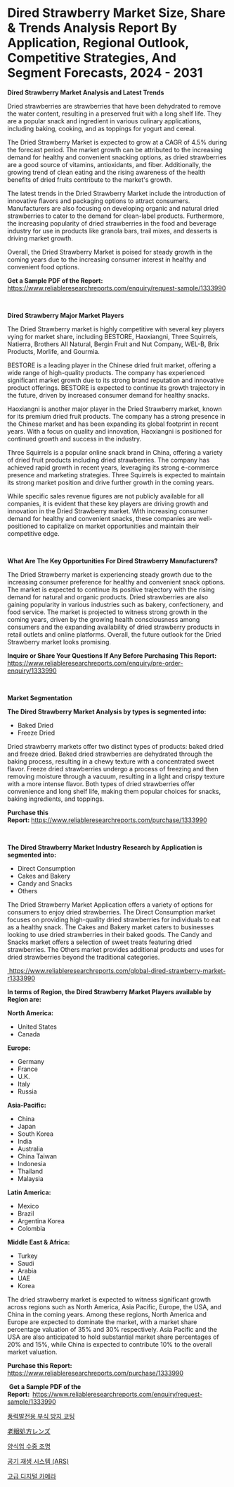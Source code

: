 <p><h1>Dired Strawberry Market Size, Share & Trends Analysis Report By Application, Regional Outlook, Competitive Strategies, And Segment Forecasts, 2024 - 2031</h1></p><p><strong>Dired Strawberry Market Analysis and Latest Trends</strong></p>
<p><p>Dried strawberries are strawberries that have been dehydrated to remove the water content, resulting in a preserved fruit with a long shelf life. They are a popular snack and ingredient in various culinary applications, including baking, cooking, and as toppings for yogurt and cereal.</p><p>The Dried Strawberry Market is expected to grow at a CAGR of 4.5% during the forecast period. The market growth can be attributed to the increasing demand for healthy and convenient snacking options, as dried strawberries are a good source of vitamins, antioxidants, and fiber. Additionally, the growing trend of clean eating and the rising awareness of the health benefits of dried fruits contribute to the market's growth.</p><p>The latest trends in the Dried Strawberry Market include the introduction of innovative flavors and packaging options to attract consumers. Manufacturers are also focusing on developing organic and natural dried strawberries to cater to the demand for clean-label products. Furthermore, the increasing popularity of dried strawberries in the food and beverage industry for use in products like granola bars, trail mixes, and desserts is driving market growth.</p><p>Overall, the Dried Strawberry Market is poised for steady growth in the coming years due to the increasing consumer interest in healthy and convenient food options.</p></p>
<p><strong>Get a Sample PDF of the Report:&nbsp;</strong> <a href="https://www.reliableresearchreports.com/enquiry/request-sample/1333990">https://www.reliableresearchreports.com/enquiry/request-sample/1333990</a></p>
<p>&nbsp;</p>
<p><strong>Dired Strawberry Major Market Players</strong></p>
<p><p>The Dried Strawberry market is highly competitive with several key players vying for market share, including BESTORE, Haoxiangni, Three Squirrels, Natierra, Brothers All Natural, Bergin Fruit and Nut Company, WEL-B, Brix Products, Morlife, and Gourmia.</p><p>BESTORE is a leading player in the Chinese dried fruit market, offering a wide range of high-quality products. The company has experienced significant market growth due to its strong brand reputation and innovative product offerings. BESTORE is expected to continue its growth trajectory in the future, driven by increased consumer demand for healthy snacks.</p><p>Haoxiangni is another major player in the Dried Strawberry market, known for its premium dried fruit products. The company has a strong presence in the Chinese market and has been expanding its global footprint in recent years. With a focus on quality and innovation, Haoxiangni is positioned for continued growth and success in the industry.</p><p>Three Squirrels is a popular online snack brand in China, offering a variety of dried fruit products including dried strawberries. The company has achieved rapid growth in recent years, leveraging its strong e-commerce presence and marketing strategies. Three Squirrels is expected to maintain its strong market position and drive further growth in the coming years.</p><p>While specific sales revenue figures are not publicly available for all companies, it is evident that these key players are driving growth and innovation in the Dried Strawberry market. With increasing consumer demand for healthy and convenient snacks, these companies are well-positioned to capitalize on market opportunities and maintain their competitive edge.</p></p>
<p>&nbsp;</p>
<p><strong>What Are The Key Opportunities For Dired Strawberry Manufacturers?</strong></p>
<p><p>The Dried Strawberry market is experiencing steady growth due to the increasing consumer preference for healthy and convenient snack options. The market is expected to continue its positive trajectory with the rising demand for natural and organic products. Dried strawberries are also gaining popularity in various industries such as bakery, confectionery, and food service. The market is projected to witness strong growth in the coming years, driven by the growing health consciousness among consumers and the expanding availability of dried strawberry products in retail outlets and online platforms. Overall, the future outlook for the Dried Strawberry market looks promising.</p></p>
<p><strong>Inquire or Share Your Questions If Any Before Purchasing This Report:</strong> <a href="https://www.reliableresearchreports.com/enquiry/pre-order-enquiry/1333990">https://www.reliableresearchreports.com/enquiry/pre-order-enquiry/1333990</a></p>
<p>&nbsp;</p>
<p><strong>Market Segmentation</strong></p>
<p><strong>The Dired Strawberry Market Analysis by types is segmented into:</strong></p>
<p><ul><li>Baked Dried</li><li>Freeze Dried</li></ul></p>
<p><p>Dried strawberry markets offer two distinct types of products: baked dried and freeze dried. Baked dried strawberries are dehydrated through the baking process, resulting in a chewy texture with a concentrated sweet flavor. Freeze dried strawberries undergo a process of freezing and then removing moisture through a vacuum, resulting in a light and crispy texture with a more intense flavor. Both types of dried strawberries offer convenience and long shelf life, making them popular choices for snacks, baking ingredients, and toppings.</p></p>
<p><strong>Purchase this Report:&nbsp;</strong><a href="https://www.reliableresearchreports.com/purchase/1333990">https://www.reliableresearchreports.com/purchase/1333990</a></p>
<p>&nbsp;</p>
<p><strong>The Dired Strawberry Market Industry Research by Application is segmented into:</strong></p>
<p><ul><li>Direct Consumption</li><li>Cakes and Bakery</li><li>Candy and Snacks</li><li>Others</li></ul></p>
<p><p>The Dried Strawberry Market Application offers a variety of options for consumers to enjoy dried strawberries. The Direct Consumption market focuses on providing high-quality dried strawberries for individuals to eat as a healthy snack. The Cakes and Bakery market caters to businesses looking to use dried strawberries in their baked goods. The Candy and Snacks market offers a selection of sweet treats featuring dried strawberries. The Others market provides additional products and uses for dried strawberries beyond the traditional categories.</p></p>
<p><a href="https://www.reliableresearchreports.com/global-dired-strawberry-market-r1333990">&nbsp;https://www.reliableresearchreports.com/global-dired-strawberry-market-r1333990</a></p>
<p><strong>In terms of Region, the Dired Strawberry Market Players available by Region are:</strong></p>
<p>
    <p> <strong> North America: </strong>
        <ul>
            <li>United States</li>
            <li>Canada</li>
        </ul>
        </p> 
    <p> <strong> Europe: </strong>
        <ul>
            <li>Germany</li>
            <li>France</li>
            <li>U.K.</li>
            <li>Italy</li>
            <li>Russia</li>
        </ul>
        </p> 
    <p> <strong> Asia-Pacific: </strong>
        <ul>
            <li>China</li>
            <li>Japan</li>
            <li>South Korea</li>
            <li>India</li>
            <li>Australia</li>
            <li>China Taiwan</li>
            <li>Indonesia</li>
            <li>Thailand</li>
            <li>Malaysia</li>
        </ul>
        </p> 
    <p> <strong> Latin America: </strong>
        <ul>
            <li>Mexico</li>
            <li>Brazil</li>
            <li>Argentina Korea</li>
            <li>Colombia</li>
        </ul>
        </p> 
    <p> <strong> Middle East & Africa: </strong>
        <ul>
            <li>Turkey</li>
            <li>Saudi</li>
            <li>Arabia</li>
            <li>UAE</li>
            <li>Korea</li>
        </ul>
    </p>
    </p>
<p><p>The dried strawberry market is expected to witness significant growth across regions such as North America, Asia Pacific, Europe, the USA, and China in the coming years. Among these regions, North America and Europe are expected to dominate the market, with a market share percentage valuation of 35% and 30% respectively. Asia Pacific and the USA are also anticipated to hold substantial market share percentages of 20% and 15%, while China is expected to contribute 10% to the overall market valuation.</p></p>
<p><strong>Purchase this Report: </strong><a href="https://www.reliableresearchreports.com/purchase/1333990">https://www.reliableresearchreports.com/purchase/1333990</a></p>
<p>&nbsp;<strong>Get a Sample PDF of the Report:&nbsp;&nbsp;</strong><a href="https://www.reliableresearchreports.com/enquiry/request-sample/1333990">https://www.reliableresearchreports.com/enquiry/request-sample/1333990</a></p>
<p><strong></strong></p>
<p><p><a href="https://medium.com/@bustersipes981/%ED%92%8D%EB%A0%A5-%EB%B0%9C%EC%A0%84-%EC%8B%9C%EC%9E%A5%EC%9D%98-%EB%B0%A9%EC%8B%9D%EC%97%90-%EB%8C%80%ED%95%9C-%EB%B0%A9%EC%A0%9C-%EC%BD%94%ED%8C%85%EC%9D%98-%ED%81%AC%EA%B8%B0%EB%8A%94-%EA%B8%80%EB%A1%9C%EB%B2%8C-%EC%82%B0%EC%97%85%EC%97%90%EC%84%9C-%EC%B5%9C%EA%B3%A0%EC%9D%98-%EB%A7%88%EC%BC%80%ED%8C%85-%EC%B1%84%EB%84%90%EC%9D%84-%EB%93%9C%EB%9F%AC%EB%83%85%EB%8B%88%EB%8B%A4-da4b9c8c719a">풍력발전용 부식 방지 코팅</a></p><p><a href="https://medium.com/@saigekulas/%E8%80%81%E8%A6%96-presbyopia-%E3%81%AE%E5%87%A6%E6%96%B9%E3%83%AC%E3%83%B3%E3%82%BA%E5%B8%82%E5%A0%B4%E8%A6%8F%E6%A8%A1%E3%81%A8%E5%B8%82%E5%A0%B4%E5%8B%95%E5%90%91-%E5%AE%8C%E5%85%A8%E3%81%AA%E6%A5%AD%E7%95%8C%E6%A6%82%E8%A6%81-2024%E5%B9%B4%E3%81%8B%E3%82%892031%E5%B9%B4-a556d997009d">老眼処方レンズ</a></p><p><a href="https://medium.com/@aidenreinger/%EC%88%98%EC%A4%91-%EC%A1%B0%EB%AA%85-%EC%95%84%EC%BF%A0%EC%95%84%EC%BB%AC%EC%B2%98-%EC%8B%9C%EC%9E%A5-%EB%B6%84%EC%84%9D-%EC%97%B0%ED%8F%89%EA%B7%A0-%EC%84%B1%EC%9E%A5%EB%A5%A0-cagr-%EC%8B%9C%EC%9E%A5-%EC%84%B8%EB%B6%84%ED%99%94-%EB%B0%8F-%EC%A0%84-%EC%84%B8%EA%B3%84-%EC%82%B0%EC%97%85-%EA%B0%9C%EC%9A%94-67bd7b417c02">양식업 수중 조명</a></p><p><a href="https://github.com/MayeKuhic00/Market-Research-Report-List-1/blob/main/772383492967.md">공기 재생 시스템 (ARS)</a></p><p><a href="https://github.com/mduzzalmduzzal601/Market-Research-Report-List-1/blob/main/114458792968.md">고급 디지털 카메라</a></p></p>